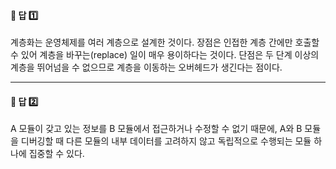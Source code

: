 #### 📌 답 1️⃣ 
계층화는 운영체제를 여러 계층으로 설계한 것이다. 장점은 인접한 계층 간에만 호출할 수 있어 계층을 바꾸는(replace) 일이 매우 용이하다는 것이다. 단점은 두 단계 이상의 계층을 뛰어넘을 수 없으므로 계층을 이동하는 오버헤드가 생긴다는 점이다.

---

#### 📌 답 2️⃣  
A 모듈이 갖고 있는 정보를 B 모듈에서 접근하거나 수정할 수 없기 때문에, A와 B 모듈을 디버깅할 때 다른 모듈의 내부 데이터를 고려하지 않고 독립적으로 수행되는 모듈 하나에 집중할 수 있다.
